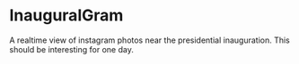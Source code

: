 InauguralGram
=============

A realtime view of instagram photos near the presidential inauguration. This should be interesting for one day.